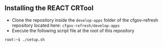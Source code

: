## Installing the REACT CRTool
- Clone the repository inside the `develop-apps` folder of the cfgov-refresh repository located here: `cfgov-refresh/develop-apps`
- Execute the following script file at the root of this repository
```console
root:~$ ./setup.sh
```